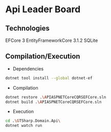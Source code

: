 # Api Leader Board

## Technologies
EFCore 3
EntityFrameworkCore 3.1.2
SQLite

## Compilation/Execution
- Dependencies
```sh
dotnet tool install --global dotnet-ef
```

- Compilation
```sh
dotnet restore .\APIASPNETCoreCQRSEFCore.sln
dotnet build .\APIASPNETCoreCQRSEFCore.sln
```

- Execution
```sh
cd .\GTSharp.Domain.Api\
dotnet watch run 
```
